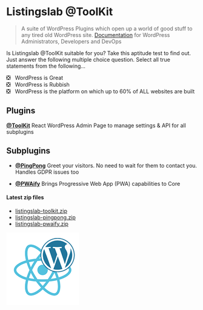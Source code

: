 # Listingslab @ToolKit

> A suite of WordPress Plugins which open up a world of good stuff to any tired old WordPress site. [Documentation](./docs) for WordPress Administrators, Developers and DevOps

Is Listingslab @ToolKit suitable for you? Take this aptitude test to find out. Just answer the following multiple choice question. Select all true statements from the following... 
  
:negative_squared_cross_mark: &nbsp;&nbsp;WordPress is Great  
:negative_squared_cross_mark: &nbsp;&nbsp;WordPress is Rubbish  
:negative_squared_cross_mark: &nbsp;&nbsp;WordPress is the platform on which up to 60% of ALL websites are built

## Plugins

__[@ToolKit](https://github.com/listingslab-software/toolkit/raw/master/wp-content/plugins/listingslab-toolkit.zip)__ React WordPress Admin Page to manage settings & API for all subplugins

## Subplugins

- __[@PingPong](https://github.com/listingslab-software/toolkit/raw/master/wp-content/plugins/listingslab-pingpong.zip)__ Greet your visitors. No need to wait for them to contact you. Handles GDPR issues too

- __[@PWAify](https://github.com/listingslab-software/toolkit/raw/master/wp-content/plugins/listingslab-pwaify.zip)__ Brings Progressive Web App (PWA) capabilities to Core


#### Latest zip files

- [listingslab-toolkit.zip](https://github.com/listingslab-software/toolkit/raw/master/wp-content/plugins/listingslab-toolkit.zip)
- [listingslab-pingpong.zip](https://github.com/listingslab-software/toolkit/raw/master/wp-content/plugins/listingslab-pingpong.zip)
- [listingslab-pwaify.zip](https://github.com/listingslab-software/toolkit/raw/master/wp-content/plugins/listingslab-pwaify.zip)

![Listingslab @ToolKit](./docs/png/react_wordpress.png)